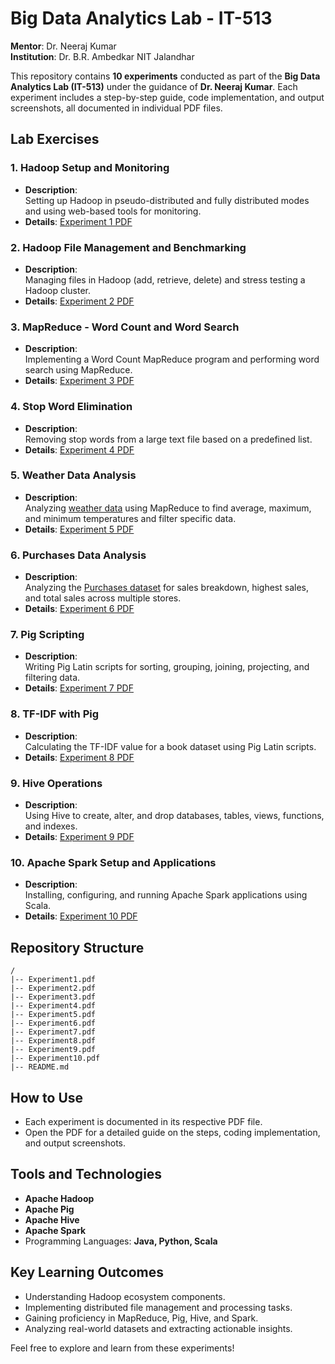 # Big Data Analytics Lab - IT-513  
**Mentor**: Dr. Neeraj Kumar  
**Institution**: Dr. B.R. Ambedkar NIT Jalandhar  

This repository contains **10 experiments** conducted as part of the **Big Data Analytics Lab (IT-513)** under the guidance of **Dr. Neeraj Kumar**. Each experiment includes a step-by-step guide, code implementation, and output screenshots, all documented in individual PDF files.  

## Lab Exercises  

### 1. Hadoop Setup and Monitoring  
- **Description**:  
  Setting up Hadoop in pseudo-distributed and fully distributed modes and using web-based tools for monitoring.  
- **Details**: [Experiment 1 PDF](https://github.com/ankigit1/Big-Data-Analytics-Lab-Work-IT-513/blob/main/LAB%201.pdf)  

### 2. Hadoop File Management and Benchmarking  
- **Description**:  
  Managing files in Hadoop (add, retrieve, delete) and stress testing a Hadoop cluster.  
- **Details**: [Experiment 2 PDF](https://github.com/ankigit1/Big-Data-Analytics-Lab-Work-IT-513/blob/main/LAB%202.pdf)  

### 3. MapReduce - Word Count and Word Search  
- **Description**:  
  Implementing a Word Count MapReduce program and performing word search using MapReduce.  
- **Details**: [Experiment 3 PDF](https://github.com/ankigit1/Big-Data-Analytics-Lab-Work-IT-513/blob/main/LAB%203.pdf)  

### 4. Stop Word Elimination  
- **Description**:  
  Removing stop words from a large text file based on a predefined list.  
- **Details**: [Experiment 4 PDF](https://github.com/ankigit1/Big-Data-Analytics-Lab-Work-IT-513/blob/main/LAB%204.pdf)  

### 5. Weather Data Analysis  
- **Description**:  
  Analyzing [weather data](https://drive.google.com/file/d/1DYGnJuf-RFtJ7HMw0J-xgE0S8I1Q3oiO/view?usp=sharing) using MapReduce to find average, maximum, and minimum temperatures and filter specific data.  
- **Details**: [Experiment 5 PDF](https://github.com/ankigit1/Big-Data-Analytics-Lab-Work-IT-513/blob/main/LAB%205.pdf)  

### 6. Purchases Data Analysis  
- **Description**:  
  Analyzing the [Purchases dataset](https://drive.google.com/file/d/18-d-AhMmJnqIpVe6j4GNEG6rm8MHPvEy/view?usp=sharing) for sales breakdown, highest sales, and total sales across multiple stores.  
- **Details**: [Experiment 6 PDF](https://github.com/ankigit1/Big-Data-Analytics-Lab-Work-IT-513/blob/main/LAB%206.pdf)  

### 7. Pig Scripting  
- **Description**:  
  Writing Pig Latin scripts for sorting, grouping, joining, projecting, and filtering data.  
- **Details**: [Experiment 7 PDF](https://github.com/ankigit1/Big-Data-Analytics-Lab-Work-IT-513/blob/main/LAB%207.pdf)  

### 8. TF-IDF with Pig  
- **Description**:  
  Calculating the TF-IDF value for a book dataset using Pig Latin scripts.  
- **Details**: [Experiment 8 PDF](https://github.com/ankigit1/Big-Data-Analytics-Lab-Work-IT-513/blob/main/LAB%208.pdf)  

### 9. Hive Operations  
- **Description**:  
  Using Hive to create, alter, and drop databases, tables, views, functions, and indexes.  
- **Details**: [Experiment 9 PDF](https://github.com/ankigit1/Big-Data-Analytics-Lab-Work-IT-513/blob/main/LAB%209.pdf)  

### 10. Apache Spark Setup and Applications  
- **Description**:  
  Installing, configuring, and running Apache Spark applications using Scala.  
- **Details**: [Experiment 10 PDF](https://github.com/ankigit1/Big-Data-Analytics-Lab-Work-IT-513/blob/main/LAB%2010.pdf)  

## Repository Structure  

```
/  
|-- Experiment1.pdf  
|-- Experiment2.pdf  
|-- Experiment3.pdf  
|-- Experiment4.pdf  
|-- Experiment5.pdf  
|-- Experiment6.pdf  
|-- Experiment7.pdf  
|-- Experiment8.pdf  
|-- Experiment9.pdf  
|-- Experiment10.pdf  
|-- README.md  
```  

## How to Use  
- Each experiment is documented in its respective PDF file.  
- Open the PDF for a detailed guide on the steps, coding implementation, and output screenshots.  

## Tools and Technologies  
- **Apache Hadoop**  
- **Apache Pig**  
- **Apache Hive**  
- **Apache Spark**  
- Programming Languages: **Java, Python, Scala**  

## Key Learning Outcomes  
- Understanding Hadoop ecosystem components.  
- Implementing distributed file management and processing tasks.  
- Gaining proficiency in MapReduce, Pig, Hive, and Spark.  
- Analyzing real-world datasets and extracting actionable insights.  

Feel free to explore and learn from these experiments!  
